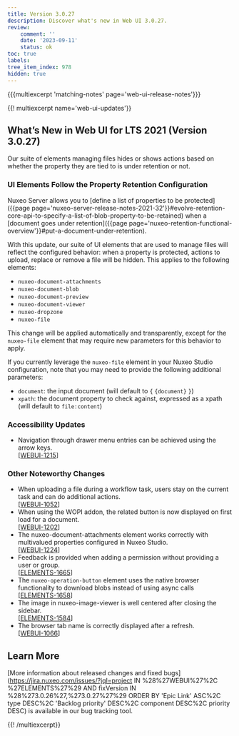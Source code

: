```yaml
---
title: Version 3.0.27
description: Discover what's new in Web UI 3.0.27.
review:
    comment: ''
    date: '2023-09-11'
    status: ok
toc: true
labels:
tree_item_index: 978
hidden: true
---
```


{{{multiexcerpt 'matching-notes' page='web-ui-release-notes'}}}

{{! multiexcerpt name='web-ui-updates'}}
## What’s New in Web UI for LTS 2021 (Version 3.0.27)

Our suite of elements managing files hides or shows actions based on whether the property they are tied to is under retention or not.

### UI Elements Follow the Property Retention Configuration

Nuxeo Server allows you to [define a list of properties to be protected]({{page page='nuxeo-server-release-notes-2021-32'}}#evolve-retention-core-api-to-specify-a-list-of-blob-property-to-be-retained) when a [document goes under retention]({{page page='nuxeo-retention-functional-overview'}}#put-a-document-under-retention).

With this update, our suite of UI elements that are used to manage files will reflect the configured behavior: when a property is protected, actions to upload, replace or remove a file will be hidden. This applies to the following elements:

- `nuxeo-document-attachments`
- `nuxeo-document-blob`
- `nuxeo-document-preview`
- `nuxeo-document-viewer`
- `nuxeo-dropzone`
- `nuxeo-file`

This change will be applied automatically and transparently, except for the `nuxeo-file` element that may require new parameters for this behavior to apply. 

If you currently leverage the `nuxeo-file` element in your Nuxeo Studio configuration, note that you may need to provide the following additional parameters:
- `document`: the input document (will default to `{` `{document}` `}`)
- `xpath`: the document property to check against, expressed as a xpath (will default to `file:content`)

### Accessibility Updates

- Navigation through drawer menu entries can be achieved using the arrow keys.<br/>[[WEBUI-1215](https://jira.nuxeo.com/browse/WEBUI-1215)]

### Other Noteworthy Changes

- When uploading a file during a workflow task, users stay on the current task and can do additional actions.<br/>[[WEBUI-1052](https://jira.nuxeo.com/browse/WEBUI-1052)]
- When using the WOPI addon, the related button is now displayed on first load for a document.<br/>[[WEBUI-1202](https://jira.nuxeo.com/browse/WEBUI-1202)]
- The nuxeo-document-attachments element works correctly with multivalued properties configured in Nuxeo Studio.<br/>[[WEBUI-1224](https://jira.nuxeo.com/browse/WEBUI-1224)]
- Feedback is provided when adding a permission without providing a user or group.<br/>[[ELEMENTS-1665](https://jira.nuxeo.com/browse/ELEMENTS-1665)] 
- The `nuxeo-operation-button` element uses the native browser functionality to download blobs instead of using async calls<br/>[[ELEMENTS-1658](https://jira.nuxeo.com/browse/ELEMENTS-1658)] 
- The image in nuxeo-image-viewer is well centered after closing the sidebar.<br/>[[ELEMENTS-1584](https://jira.nuxeo.com/browse/ELEMENTS-1584)] 
- The browser tab name is correctly displayed after a refresh.<br/>[[WEBUI-1066](https://jira.nuxeo.com/browse/WEBUI-1066)]


## Learn More

[More information about released changes and fixed bugs](https://jira.nuxeo.com/issues/?jql=project IN %28%27WEBUI%27%2C %27ELEMENTS%27%29 AND fixVersion IN %28%273.0.26%27,%273.0.27%27%29 ORDER BY 'Epic Link' ASC%2C type DESC%2C  'Backlog priority' DESC%2C component DESC%2C priority DESC) is available in our bug tracking tool.


{{! /multiexcerpt}}
